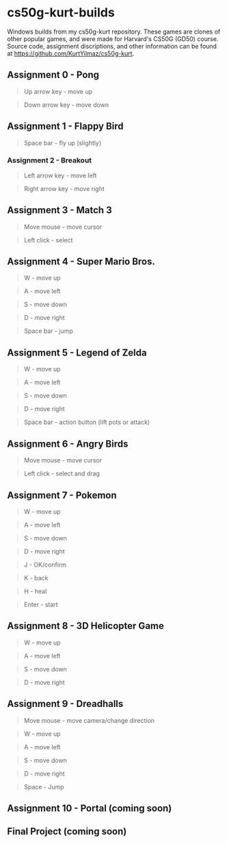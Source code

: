 # cs50g-kurt-builds
Windows builds from my cs50g-kurt repository. These games are clones of other popular games, and were made for Harvard's CS50G (GD50) course. Source code, assignment discriptions, and other information can be found at https://github.com/KurtYilmaz/cs50g-kurt.

## Assignment 0 - Pong

  > Up arrow key - move up

  > Down arrow key - move down 

## Assignment 1 - Flappy Bird

  > Space bar - fly up (slightly) &nbsp;

### Assignment 2 - Breakout

  > Left arrow key - move left

  > Right arrow key - move right &nbsp;
   
## Assignment 3 - Match 3

  > Move mouse - move cursor

  > Left click - select
 
## Assignment 4 - Super Mario Bros.

  > W - move up

  > A - move left
   
  > S - move down
   
  > D - move right
   
  > Space bar - jump &nbsp;
 
## Assignment 5 - Legend of Zelda

   > W - move up

   > A - move left
   
   > S - move down
   
   > D - move right
   
   > Space bar - action button (lift pots or attack) &nbsp;
   
## Assignment 6 - Angry Birds

  > Move mouse - move cursor

  > Left click - select and drag

## Assignment 7 - Pokemon

   > W - move up

   > A - move left
   
   > S - move down
   
   > D - move right
   
   > J - OK/confirm
   
   > K - back
   
   > H - heal
   
   > Enter - start

## Assignment 8 - 3D Helicopter Game

   > W - move up

   > A - move left
   
   > S - move down
   
   > D - move right

## Assignment 9 - Dreadhalls

   > Move mouse - move camera/change direction
     
   > W - move up

   > A - move left
   
   > S - move down
   
   > D - move right
   
   > Space - Jump

## Assignment 10 - Portal (coming soon)

## Final Project (coming soon)
